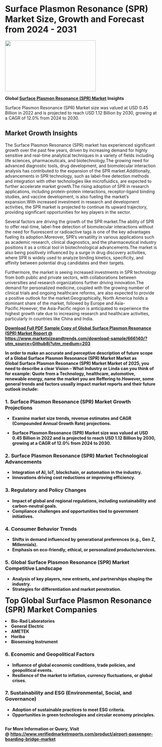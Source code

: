 <H1>Surface Plasmon Resonance (SPR) Market Size, Growth and Forecast from 2024 - 2031</H1><img class="aligncenter size-medium wp-image-584254" src="https://thirdeyenews.in/wp-content/uploads/2024/09/Global-Market-Research-300x168.jpeg" alt="" width="300" height="168" /><p><strong>Global&nbsp;<a href="https://www.marketsizeandtrends.com/download-sample/666140/?utm_source=Github8j?utm_medium=203">Surface Plasmon Resonance (SPR) Market</a> Insights</strong></p><p>Surface Plasmon Resonance (SPR) Market size was valued at USD 0.45 Billion in 2022 and is projected to reach USD 1.12 Billion by 2030, growing at a CAGR of 12.0% from 2024 to 2030.</p><p><h2>Market Growth Insights</h2> <p>The Surface Plasmon Resonance (SPR) market has experienced significant growth over the past few years, driven by increasing demand for highly sensitive and real-time analytical techniques in a variety of fields including life sciences, pharmaceuticals, and biotechnology.The growing need for advanced diagnostic tools, drug development, and biomolecular interaction analysis has contributed to the expansion of the SPR market.Additionally, advancements in SPR technology, such as label-free detection methods and integration with other technologies like microfluidics, are expected to further accelerate market growth.The rising adoption of SPR in research applications, including protein-protein interactions, receptor-ligand binding studies, and vaccine development, is also fueling the market’s expansion.With increased investment in research and development activities, the SPR market is projected to continue its upward trajectory, providing significant opportunities for key players in the sector.</p> <p><strong><a href="#"></a></strong></p> <p>Several factors are driving the growth of the SPR market.The ability of SPR to offer real-time, label-free detection of biomolecular interactions without the need for fluorescent or radioactive tags is one of the key advantages fueling its adoption.Moreover, SPR’s versatility in various applications such as academic research, clinical diagnostics, and the pharmaceutical industry positions it as a critical tool in biotechnological advancements.The market is also being positively influenced by a surge in drug discovery activities, where SPR is widely used to analyze binding kinetics, specificity, and affinity between potential drug candidates and their targets.</p> <p>Furthermore, the market is seeing increased investments in SPR technology from both public and private sectors, with collaborations between universities and research organizations further driving innovation.The demand for personalized medicine, coupled with the growing number of clinical trials and ongoing healthcare reforms, are also expected to provide a positive outlook for the market.Geographically, North America holds a dominant share of the market, followed by Europe and Asia-Pacific.However, the Asia-Pacific region is anticipated to experience the highest growth rate due to increasing research and healthcare activities, particularly in countries like China and India.</p> <p><strong><a href="#"></p><p><span class=""><strong>Download Full PDF Sample Copy of Global Surface Plasmon Resonance (SPR) Market Report</strong> @ <a href="https://www.marketsizeandtrends.com/download-sample/666140/?utm_source=Github8j?utm_medium=203" target="_blank">https://www.marketsizeandtrends.com/download-sample/666140/?utm_source=Github8j?utm_medium=203</a></span></p><p>In order to make an accurate and perceptive description of future scope of a Global&nbsp;Surface Plasmon Resonance (SPR) Market Market as Global&nbsp;Surface Plasmon Resonance (SPR) Market Market of 2025, you need to describe a clear Vision &ndash; What Industry or Linda can you think of for example: Quote from a Technology, healthcare, automotive, renewable energy, name the market you are Reffering to.However, some general trends and factors usually impact market reports and their future outlook include:</p><h3>1.&nbsp;<strong>Surface Plasmon Resonance (SPR) Market Growth Projections</strong></h3><ul><li>Examine market size trends, revenue estimates and CAGR (Compounded Annual Growth Rate) projections.</li><li><p>Surface Plasmon Resonance (SPR) Market size was valued at USD 0.45 Billion in 2022 and is projected to reach USD 1.12 Billion by 2030, growing at a CAGR of 12.0% from 2024 to 2030.</p></li></ul><h3>2.&nbsp;<strong>Surface Plasmon Resonance (SPR) Market Technological Advancements</strong></h3><ul><li>Integration of AI, IoT, blockchain, or automation in the industry.</li><li>Innovations driving cost reductions or improving efficiency.</li></ul><h3>3.&nbsp;<strong>Regulatory and Policy Changes</strong></h3><ul><li>Impact of global and regional regulations, including sustainability and carbon-neutral goals.</li><li>Compliance challenges and opportunities tied to government initiatives.</li></ul><h3>4.&nbsp;<strong>Consumer Behavior Trends</strong></h3><ul><li>Shifts in demand influenced by generational preferences (e.g., Gen Z, Millennials).</li><li>Emphasis on eco-friendly, ethical, or personalized products/services.</li></ul><h3>5.&nbsp;<strong>Global Surface Plasmon Resonance (SPR) Market Competitive Landscape</strong></h3><ul><li>Analysis of key players, new entrants, and partnerships shaping the industry.</li><li>Strategies for differentiation and market penetration.</li></ul><p data-pm-slice="1 1 []"><span style="color: inherit; font-family: inherit; font-size: 25px;">Top Global Surface Plasmon Resonance (SPR) Market Companies</span></p><div class="" data-test-id=""><p><li>Bio-Rad Laboratories</li><li> General Electric</li><li> AMETEK</li><li> Horiba</li><li> Biosensing Instrument</li></p></div><h3>6.&nbsp;<strong>Economic and Geopolitical Factors</strong></h3><ul><li>Influence of global economic conditions, trade policies, and geopolitical events.</li><li>Resilience of the market to inflation, currency fluctuations, or global crises.</li></ul><h3>7.&nbsp;<strong>Sustainability and ESG (Environmental, Social, and Governance)</strong></h3><ul><li>Adoption of sustainable practices to meet ESG criteria.</li><li>Opportunities in green technologies and circular economy principles.</li></ul><h2><strong style="font-size: 14px;">For More Information or Query, Visit @&nbsp;</strong><a style="background-color: #ffffff; font-size: 14px;" href="https://www.marketsizeandtrends.com/report/surface-plasmon-resonance-spr-market/" target="_blank">https://www.verifiedmarketreports.com/product/airport-passenger-boarding-bridge-market</a></h2>